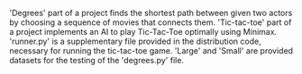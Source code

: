 'Degrees' part of a project finds the shortest path between given two actors by choosing a sequence of movies that connects them.
'Tic-tac-toe' part of a project implements an AI to play Tic-Tac-Toe optimally using Minimax.
'runner.py' is a supplementary file provided in the distribution code, necessary for running the tic-tac-toe game.
'Large' and 'Small' are provided datasets for the testing of the 'degrees.py' file.
